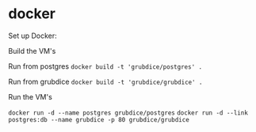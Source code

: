 docker
======

Set up Docker:

Build the VM's
  
  Run from postgres
    `docker build -t 'grubdice/postgres' .`
  
  Run from grubdice
    `docker build -t 'grubdice/grubdice' .`
    

Run the VM's

  `docker run -d --name postgres grubdice/postgres`
  `docker run -d --link postgres:db --name grubdice -p 80 grubdice/grubdice`
